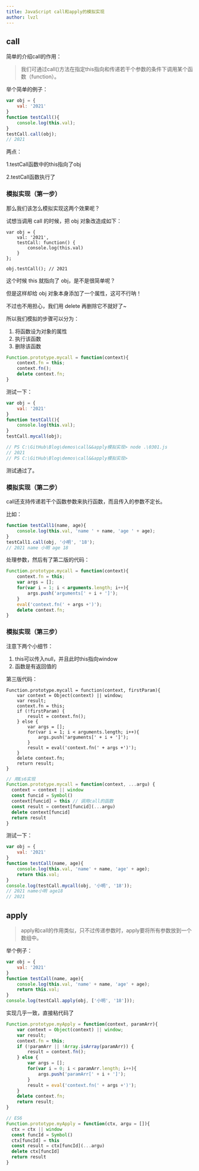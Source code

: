 ```yaml
---
title: JavaScript call和apply的模拟实现
author: lvzl
---
```


## call

简单的介绍call的作用：

> 我们可通过call()方法在指定this指向和传递若干个参数的条件下调用某个函数（function）。

举个简单的例子：

```js
var obj = {
    val: '2021'
}
function testCall(){
    console.log(this.val);
}
testCall.call(obj);
// 2021
```

两点：

1.testCall函数中的this指向了obj

2.testCall函数执行了

### 模拟实现（第一步）

那么我们该怎么模拟实现这两个效果呢？

试想当调用 call 的时候，把 obj 对象改造成如下：

```
var obj = {
    val: '2021',
    testCall: function() {
        console.log(this.val)
    }
};

obj.testCall(); // 2021
```

这个时候 this 就指向了 obj，是不是很简单呢？

但是这样却给 obj 对象本身添加了一个属性，这可不行呐！

不过也不用担心，我们用 delete 再删除它不就好了~

所以我们模拟的步骤可以分为：

1. 将函数设为对象的属性
2. 执行该函数
3. 删除该函数

```js
Function.prototype.mycall = function(context){
    context.fn = this;
    context.fn();
    delete context.fn;
}
```

测试一下：

```js
var obj = {
    val: '2021'
}
function testCall(){
    console.log(this.val);
}
testCall.mycall(obj);

// PS C:\GitHub\Blog\demos\call&&apply模拟实现> node .\0301.js
// 2021
// PS C:\GitHub\Blog\demos\call&&apply模拟实现> 
```

测试通过了。

### 模拟实现（第二步）

call还支持传递若干个函数参数来执行函数，而且传入的参数不定长。

比如：

```js
function testCall1(name, age){
    console.log(this.val, 'name ' + name, 'age ' + age);
}
testCall1.call(obj, '小明', '18');
// 2021 name 小明 age 18
```

处理参数，然后有了第二版的代码：

```js
Function.prototype.mycall = function(context){
    context.fn = this;
    var args = [];
    for(var i = 1; i < arguments.length; i++){
        args.push('arguments[' + i + ']');
    }
    eval('context.fn(' + args +')');
    delete context.fn;
}
```

### 模拟实现（第三步）

注意下两个小细节：

1. this可以传入null，并且此时this指向window
2. 函数是有返回值的

第三版代码：

```JS
Function.prototype.mycall = function(context, firstParam){
    var context = Object(context) || window;
    var result;
    context.fn = this;
    if (!firstParam) {
        result = context.fn();
    } else {
        var args = [];
        for(var i = 1; i < arguments.length; i++){
            args.push('arguments[' + i + ']');
        }
        result = eval('context.fn(' + args +')');
    }
    delete context.fn;
    return result;
}
```

```js
// 用Es6实现
Function.prototype.mycall = function(context, ...argu) {
  context = context || window
  const funcid = Symbol()
  context[funcid] = this // 调用call的函数
  const result = context[funcid](...argu)
  delete context[funcid]
  return result
}
```

测试一下：

```js
var obj = {
    val: '2021'
}
function testCall(name, age){
    console.log(this.val, 'name' + name, 'age' + age);
    return this.val;
}
console.log(testCall.mycall(obj, '小明', '18'));
// 2021 name小明 age18
// 2021
```


## apply

> apply和call的作用类似，只不过传递参数时，apply要将所有参数放到一个数组中。

举个例子：

```js
var obj = {
    val: '2021'
}
function testCall(name, age){
    console.log(this.val, 'name' + name, 'age' + age);
    return this.val;
}
console.log(testCall.apply(obj, ['小明', '18']));
```

实现几乎一致，直接粘代码了

```js
Function.prototype.myApply = function(context, paramArr){
    var context = Object(context) || window;
    var result;
    context.fn = this;
    if (!paramArr || !Array.isArray(paramArr)) {
        result = context.fn();
    } else {
        var args = [];
        for(var i = 0; i < paramArr.length; i++){
            args.push('paramArr[' + i + ']');
        }
        result = eval('context.fn(' + args +')');
    }
    delete context.fn;
    return result;
}
```
```js
// ES6
Function.prototype.myApply = function(ctx, argu = []){
  ctx = ctx || window
  const funcId = Symbol()
  ctx[funcId] = this
  const result = ctx[funcId](...argu)
  delete ctx[funcId]
  return result
}
```


